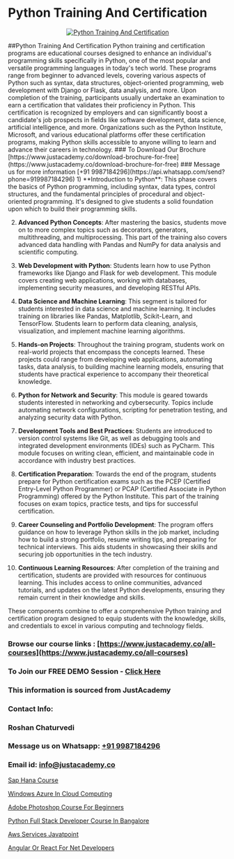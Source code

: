 # Python Training And Certification

<p align="center">
  <a href="https://justacademy.co/course-detail/python-training">
    <img src="https://justacademy.co/storage2/course_image/1709713400_course_image.webp" alt="Python Training And Certification">
  </a>
</p>
##Python Training And Certification
Python training and certification programs are educational courses designed to enhance an individual's programming skills specifically in Python, one of the most popular and versatile programming languages in today's tech world. These programs range from beginner to advanced levels, covering various aspects of Python such as syntax, data structures, object-oriented programming, web development with Django or Flask, data analysis, and more. Upon completion of the training, participants usually undertake an examination to earn a certification that validates their proficiency in Python. This certification is recognized by employers and can significantly boost a candidate's job prospects in fields like software development, data science, artificial intelligence, and more. Organizations such as the Python Institute, Microsoft, and various educational platforms offer these certification programs, making Python skills accessible to anyone willing to learn and advance their careers in technology.
### To Download Our Brochure [https://www.justacademy.co/download-brochure-for-free](https://www.justacademy.co/download-brochure-for-free)
### Message us for more information [+91 9987184296](https://api.whatsapp.com/send?phone=919987184296)
1) **Introduction to Python**: This phase covers the basics of Python programming, including syntax, data types, control structures, and the fundamental principles of procedural and object-oriented programming. It's designed to give students a solid foundation upon which to build their programming skills.

2) **Advanced Python Concepts**: After mastering the basics, students move on to more complex topics such as decorators, generators, multithreading, and multiprocessing. This part of the training also covers advanced data handling with Pandas and NumPy for data analysis and scientific computing.

3) **Web Development with Python**: Students learn how to use Python frameworks like Django and Flask for web development. This module covers creating web applications, working with databases, implementing security measures, and developing RESTful APIs.

4) **Data Science and Machine Learning**: This segment is tailored for students interested in data science and machine learning. It includes training on libraries like Pandas, Matplotlib, Scikit-Learn, and TensorFlow. Students learn to perform data cleaning, analysis, visualization, and implement machine learning algorithms.

5) **Hands-on Projects**: Throughout the training program, students work on real-world projects that encompass the concepts learned. These projects could range from developing web applications, automating tasks, data analysis, to building machine learning models, ensuring that students have practical experience to accompany their theoretical knowledge.

6) **Python for Network and Security**: This module is geared towards students interested in networking and cybersecurity. Topics include automating network configurations, scripting for penetration testing, and analyzing security data with Python.

7) **Development Tools and Best Practices**: Students are introduced to version control systems like Git, as well as debugging tools and integrated development environments (IDEs) such as PyCharm. This module focuses on writing clean, efficient, and maintainable code in accordance with industry best practices.

8) **Certification Preparation**: Towards the end of the program, students prepare for Python certification exams such as the PCEP (Certified Entry-Level Python Programmer) or PCAP (Certified Associate in Python Programming) offered by the Python Institute. This part of the training focuses on exam topics, practice tests, and tips for successful certification.

9) **Career Counseling and Portfolio Development**: The program offers guidance on how to leverage Python skills in the job market, including how to build a strong portfolio, resume writing tips, and preparing for technical interviews. This aids students in showcasing their skills and securing job opportunities in the tech industry.

10) **Continuous Learning Resources**: After completion of the training and certification, students are provided with resources for continuous learning. This includes access to online communities, advanced tutorials, and updates on the latest Python developments, ensuring they remain current in their knowledge and skills.

These components combine to offer a comprehensive Python training and certification program designed to equip students with the knowledge, skills, and credentials to excel in various computing and technology fields.

### Browse our course links : [https://www.justacademy.co/all-courses](https://www.justacademy.co/all-courses) 
### To Join our FREE DEMO Session - [Click Here](https://www.justacademy.co/register-for-course-demo)


### This information is sourced from JustAcademy
### Contact Info:
### Roshan Chaturvedi
### Message us on Whatsapp: [+91 9987184296](https://api.whatsapp.com/send?phone=919987184296)
### Email id: [info@justacademy.co](mailto:info@justacademy.co)
                
[Sap Hana Course](https://www.linkedin.com/pulse/sap-hana-course-justacademy-ahmedabad-498pc/)

[Windows Azure In Cloud Computing](https://www.linkedin.com/pulse/windows-azure-cloud-computing-justacademy-delhi-rp1ic?trackingId=Cgu5yCTzJGfUAC4c0mmImA%3D%3D&lipi=urn%3Ali%3Apage%3Ad_flagship3_company_admin%3BiK8uaYXISG24DaU4tVx5cA%3D%3D)

[Adobe Photoshop Course For Beginners](https://medium.com/@namusn/adobe-photoshop-course-for-beginners-034cdcd683d3)

[Python Full Stack Developer Course In Bangalore](https://medium.com/@surajvaishnav5015/python-full-stack-developer-course-in-bangalore-d704c848af4c)

[Aws Services Javatpoint](https://justacademyin.github.io/justacademy/aws-services-javatpoint)

[Angular Or React For Net Developers](https://justacademyin.github.io/justacademy/angular-or-react-for-net-developers)

